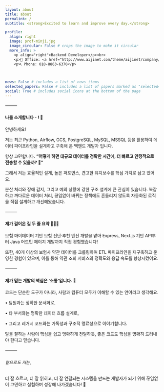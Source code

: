 ```yaml
---
layout: about
title: about
permalink: /
subtitle: <strong>Excited to learn and improve every day.</strong>

profile:
  align: right
  image: prof-minji.jpg
  image_circular: False # crops the image to make it circular
  more_info: >
    <p align="right">Backend Developer</p><br>
    <p>💼 Office: <a href="http://www.aijinet.com/theme/aijinet/company/company.php">Aijinet</a></p><br>
    <p>📞 Phone: 010-8863-6370</p>
    
    

news: False # includes a list of news items
selected_papers: False # includes a list of papers marked as "selected={true}"
social: True # includes social icons at the bottom of the page
---
```


⸻
<h4>나를 소개합니다 - ! 🙌</h4>

안녕하세요!

저는 최근 Python, Airflow, GCS, PostgreSQL, MySQL, MSSQL 등을 활용하여
데이터 파이프라인을 설계하고 구축해 온 백엔드 개발자 입니다.

항상 고민합니다. **“어떻게 하면 대규모 데이터를 정확한 시간에, 더 빠르고 안정적으로 전송할 수 있을까? 🤔”**

그래서 저는 효율적인 설계, 높은 퍼포먼스, 견고한 유지보수를 핵심 가치로 삼고 있어요.

분산 처리와 장애 감지, 그리고 예외 상황에 강한 구조 설계에 큰 관심이 있습니다.
복잡하고 까다로운 데이터 처리, 끊임없이 바뀌는 정책에도 흔들리지 않도록
자동화된 로직을 직접 설계하고 개선해왔습니다.

⸻

<h4>제가 걸어온 길 두 줄 요약 👩🏻‍💻️️</h4>

보험 마이데이터 기반 보험 진단·추천 엔진 개발을 맡아
Express, Next.js 기반 API부터
Java 어드민 페이지 개발까지 직접 경험했습니다!

또한,
40개 이상의 보험사 약관 데이터를 크롤링하여
ETL 파이프라인을 재구축하고 운영한 경험이 있으며,
이를 통해 약관 조회 서비스의 정확도와 응답 속도를 향상시켰어요.

⸻

<h4>제가 믿는 개발의 핵심은 ‘소통’입니다. 💬</h4>

코드는 단순한 도구가 아니라, 사람과 컴퓨터 모두가 이해할 수 있는 언어라고 생각해요.


•	팀원과는 정확한 문서화로,

•	타 부서와는 명확한 데이터 흐름 설계로,

•	그리고 레거시 코드와는 가독성과 구조적 명료성으로 이야기합니다.


말을 잘하는 사람이 핵심을 쉽고 명확하게 전달하듯, 좋은 코드도 핵심을 명확히 드러내야 한다고 믿습니다.


⸻

<h6>앞으로도 저는,</h6>

더 잘 흐르고, 더 잘 읽히고, 더 잘 연결되는 시스템을 만드는 개발자가 되기 위해
끊임없이 고민하고 실험하며 성장해 나가겠습니다! 🌱
